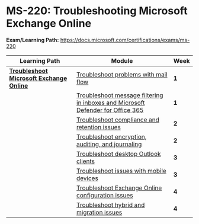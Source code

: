 # MS-220: Troubleshooting Microsoft Exchange Online

**Exam/Learning Path:** https://docs.microsoft.com/certifications/exams/ms-220

| **Learning Path** | **Module** | **Week** |
|-|-|-|
|**[Troubleshoot Microsoft Exchange Online](https://docs.microsoft.com/learn/paths/troubleshoot-microsoft-exchange-online/)**| [Troubleshoot problems with mail flow](https://docs.microsoft.com/learn/modules/troubleshoot-problems-mail-flow/) | **1** 
| | [Troubleshoot message filtering in inboxes and Microsoft Defender for Office 365](https://docs.microsoft.com/learn/modules/troubleshoot-message-filter-inboxes-defender-for-office-365/) | **1** 
| | [Troubleshoot compliance and retention issues](https://docs.microsoft.com/learn/modules/troubleshoot-compliance-retention-issues/) | **2** 
| | [Troubleshoot encryption, auditing, and journaling](https://docs.microsoft.com/learn/modules/troubleshoot-encryption-audit-journal/) | **2** 
| | [Troubleshoot desktop Outlook clients](https://docs.microsoft.com/learn/modules/troubleshoot-desktop-outlook-clients/) | **3** 
| | [Troubleshoot issues with mobile devices](https://docs.microsoft.com/learn/modules/troubleshoot-issues-mobile-devices/) | **3** 
| | [Troubleshoot Exchange Online configuration issues](https://docs.microsoft.com/learn/modules/troubleshoot-exchange-online-configuration-issues/) | **4** 
| | [Troubleshoot hybrid and migration issues](https://docs.microsoft.com/learn/modules/troubleshoot-hybrid-migration-issues/) | **4** 
